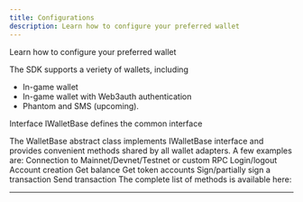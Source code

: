 ```yaml
---
title: Configurations
description: Learn how to configure your preferred wallet
---
```

Learn how to configure your preferred wallet

The SDK supports a veriety of wallets, including 
* In-game wallet
* In-game wallet with Web3auth authentication
* Phantom and SMS (upcoming). 

Interface
IWalletBase defines the common interface

The WalletBase abstract class implements IWalletBase interface and provides convenient methods shared by all wallet adapters. A few examples are:
Connection to Mainnet/Devnet/Testnet or custom RPC
Login/logout
Account creation
Get balance
Get token accounts
Sign/partially sign a transaction
Send transaction
The complete list of methods is available here:

---

